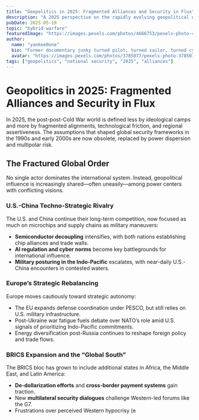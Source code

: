 ```yaml
---
title: "Geopolitics in 2025: Fragmented Alliances and Security in Flux"
description: "A 2025 perspective on the rapidly evolving geopolitical order, driven by tech rivalries, regional assertiveness, and new security paradigms."
pubDate: 2025-05-19
topic: "hybrid-warfare"
featuredImage: "https://images.pexels.com/photos/4666753/pexels-photo-4666753.jpeg"
author:
  name: "yankee0one"
  bio: "Former documentary junky turned pilot, turned sailor, turned cyborg"
  avatar: "https://images.pexels.com/photos/3785077/pexels-photo-3785077.jpeg"
tags: ["geopolitics", "national security", "2025", "alliances"]
---
```


# Geopolitics in 2025: Fragmented Alliances and Security in Flux

In 2025, the post-post-Cold War world is defined less by ideological camps and more by fragmented alignments, technological friction, and regional assertiveness. The assumptions that shaped global security frameworks in the 1990s and early 2000s are now obsolete, replaced by power dispersion and multipolar risk.

## The Fractured Global Order

No single actor dominates the international system. Instead, geopolitical influence is increasingly shared—often uneasily—among power centers with conflicting visions.

### U.S.-China Techno-Strategic Rivalry

The U.S. and China continue their long-term competition, now focused as much on microchips and supply chains as military maneuvers:

- **Semiconductor decoupling** intensifies, with both nations establishing chip alliances and trade walls.
- **AI regulation and cyber norms** become key battlegrounds for international influence.
- **Military posturing in the Indo-Pacific** escalates, with near-daily U.S.-China encounters in contested waters.

### Europe’s Strategic Rebalancing

Europe moves cautiously toward strategic autonomy:

- The EU expands defense coordination under PESCO, but still relies on U.S. military infrastructure.
- Post-Ukraine war fatigue fuels debate over NATO’s role amid U.S. signals of prioritizing Indo-Pacific commitments.
- Energy diversification post-Russia continues to reshape foreign policy and trade flows.

### BRICS Expansion and the “Global South”

The BRICS bloc has grown to include additional states in Africa, the Middle East, and Latin America:

- **De-dollarization efforts** and **cross-border payment systems** gain traction.
- New **multilateral security dialogues** challenge Western-led forums like the G7.
- Frustrations over perceived Western hypocrisy (e
